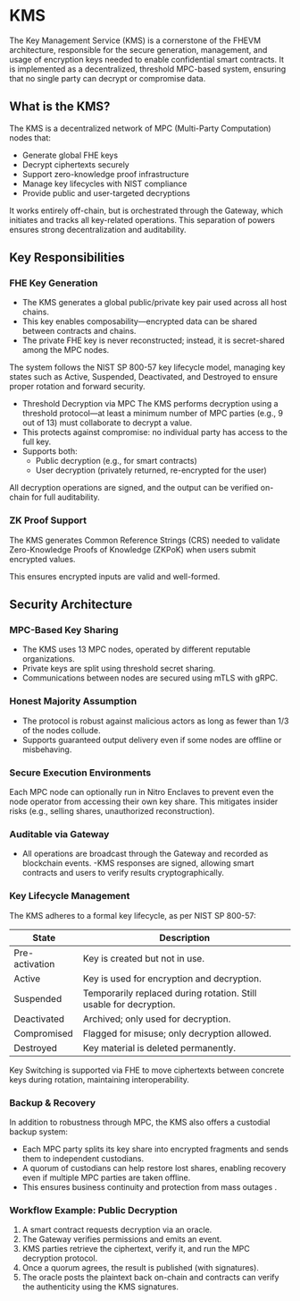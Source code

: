 # KMS

The Key Management Service (KMS) is a cornerstone of the FHEVM architecture, responsible for the secure generation,
management, and usage of encryption keys needed to enable confidential smart contracts. It is implemented as a
decentralized, threshold MPC-based system, ensuring that no single party can decrypt or compromise data.

## What is the KMS?

The KMS is a decentralized network of MPC (Multi-Party Computation) nodes that:

- Generate global FHE keys
- Decrypt ciphertexts securely
- Support zero-knowledge proof infrastructure
- Manage key lifecycles with NIST compliance
- Provide public and user-targeted decryptions

It works entirely off-chain, but is orchestrated through the Gateway, which initiates and tracks all key-related
operations. This separation of powers ensures strong decentralization and auditability.

## Key Responsibilities

### FHE Key Generation

- The KMS generates a global public/private key pair used across all host chains.
- This key enables composability—encrypted data can be shared between contracts and chains.
- The private FHE key is never reconstructed; instead, it is secret-shared among the MPC nodes.

The system follows the NIST SP 800-57 key lifecycle model, managing key states such as Active, Suspended, Deactivated,
and Destroyed to ensure proper rotation and forward security.

- Threshold Decryption via MPC The KMS performs decryption using a threshold protocol—at least a minimum number of MPC
  parties (e.g., 9 out of 13) must collaborate to decrypt a value.
- This protects against compromise: no individual party has access to the full key.
- Supports both:
  - Public decryption (e.g., for smart contracts)
  - User decryption (privately returned, re-encrypted for the user)

All decryption operations are signed, and the output can be verified on-chain for full auditability.

### ZK Proof Support

The KMS generates Common Reference Strings (CRS) needed to validate Zero-Knowledge Proofs of Knowledge (ZKPoK) when
users submit encrypted values.

This ensures encrypted inputs are valid and well-formed.

## Security Architecture

### MPC-Based Key Sharing

- The KMS uses 13 MPC nodes, operated by different reputable organizations.
- Private keys are split using threshold secret sharing.
- Communications between nodes are secured using mTLS with gRPC.

### Honest Majority Assumption

- The protocol is robust against malicious actors as long as fewer than 1/3 of the nodes collude.
- Supports guaranteed output delivery even if some nodes are offline or misbehaving.

### Secure Execution Environments

Each MPC node can optionally run in Nitro Enclaves to prevent even the node operator from accessing their own key share.
This mitigates insider risks (e.g., selling shares, unauthorized reconstruction).

### Auditable via Gateway

- All operations are broadcast through the Gateway and recorded as blockchain events. -KMS responses are signed,
  allowing smart contracts and users to verify results cryptographically.

### Key Lifecycle Management

The KMS adheres to a formal key lifecycle, as per NIST SP 800-57:

| State          | Description                                                        |
| -------------- | ------------------------------------------------------------------ |
| Pre-activation | Key is created but not in use.                                     |
| Active         | Key is used for encryption and decryption.                         |
| Suspended      | Temporarily replaced during rotation. Still usable for decryption. |
| Deactivated    | Archived; only used for decryption.                                |
| Compromised    | Flagged for misuse; only decryption allowed.                       |
| Destroyed      | Key material is deleted permanently.                               |

Key Switching is supported via FHE to move ciphertexts between concrete keys during rotation, maintaining
interoperability.

### Backup & Recovery

In addition to robustness through MPC, the KMS also offers a custodial backup system:

- Each MPC party splits its key share into encrypted fragments and sends them to independent custodians.
- A quorum of custodians can help restore lost shares, enabling recovery even if multiple MPC parties are taken offline.
- This ensures business continuity and protection from mass outages .

### Workflow Example: Public Decryption

1. A smart contract requests decryption via an oracle.
2. The Gateway verifies permissions and emits an event.
3. KMS parties retrieve the ciphertext, verify it, and run the MPC decryption protocol.
4. Once a quorum agrees, the result is published (with signatures).
5. The oracle posts the plaintext back on-chain and contracts can verify the authenticity using the KMS signatures.
